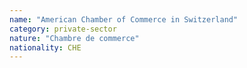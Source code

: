 ```yaml
---
name: "American Chamber of Commerce in Switzerland"
category: private-sector
nature: "Chambre de commerce"
nationality: CHE
---
```

